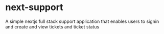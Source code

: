 # next-support
A simple nextjs full stack support application that enables users to signin and create and view tickets and ticket status
